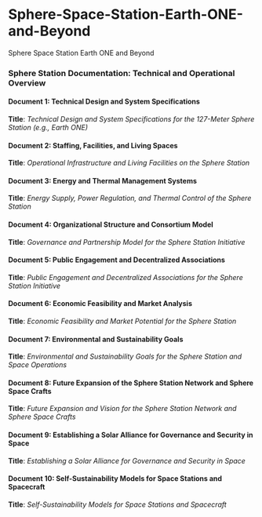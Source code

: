 # Sphere-Space-Station-Earth-ONE-and-Beyond
Sphere Space Station Earth ONE and Beyond



### **Sphere Station Documentation: Technical and Operational Overview**

#### **Document 1: Technical Design and System Specifications**

**Title**: *Technical Design and System Specifications for the 127-Meter Sphere Station (e.g., Earth ONE)*

#### **Document 2: Staffing, Facilities, and Living Spaces**

**Title**: *Operational Infrastructure and Living Facilities on the Sphere Station*

#### **Document 3: Energy and Thermal Management Systems**

**Title**: *Energy Supply, Power Regulation, and Thermal Control of the Sphere Station*

#### **Document 4: Organizational Structure and Consortium Model**

**Title**: *Governance and Partnership Model for the Sphere Station Initiative*

#### **Document 5: Public Engagement and Decentralized Associations**

**Title**: *Public Engagement and Decentralized Associations for the Sphere Station Initiative*

#### **Document 6: Economic Feasibility and Market Analysis**

**Title**: *Economic Feasibility and Market Potential for the Sphere Station*

#### **Document 7: Environmental and Sustainability Goals**

**Title**: *Environmental and Sustainability Goals for the Sphere Station and Space Operations*

#### **Document 8: Future Expansion of the Sphere Station Network and Sphere Space Crafts**

**Title**: *Future Expansion and Vision for the Sphere Station Network and Sphere Space Crafts*

#### **Document 9: Establishing a Solar Alliance for Governance and Security in Space**

**Title**: *Establishing a Solar Alliance for Governance and Security in Space*

#### **Document 10: Self-Sustainability Models for Space Stations and Spacecraft**

**Title**: *Self-Sustainability Models for Space Stations and Spacecraft*
